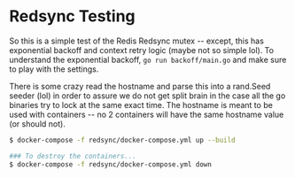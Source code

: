 # Redsync Testing

So this is a simple test of the Redis Redsync mutex -- except, this has exponential backoff and context retry logic (maybe not so simple lol). To understand the exponential backoff, `go run backoff/main.go` and make sure to play with the settings.

There is some crazy read the hostname and parse this into a rand.Seed seeder (lol) in order to assure we do not get split brain in the case all the go binaries try to lock at the same exact time. The hostname is meant to be used with containers -- no 2 containers will have the same hostname value (or should not).

```bash
$ docker-compose -f redsync/docker-compose.yml up --build

### To destroy the containers...
$ docker-compose -f redsync/docker-compose.yml down
```